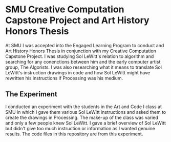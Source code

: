 # SMU Creative Computation Capstone Project and Art History Honors Thesis

At SMU I was accepted into the Engaged Learning Program to conduct and Art History Honors Thesis in conjunction with my Creative Computation Capstone Project. I was studying Sol LeWitt's relation to algorithm and searching for any conenctions between him and the early computer artist group, The Algorists. I was also researching what it means to translate Sol LeWitt's instruction drawings in code and how Sol LeWitt might have rewritten his instructions if Processing was his medium.

## The Experiment

I conducted an experiment with the students in the Art and Code I class at SMU in which I gave them various Sol LeWitt instructions and asked them to create the drawings in Processing. The make-up of the class was varied and only a few people knew Sol LeWitt. I gave a brief overview of Sol LeWitt but didn't give too much instruction or information as I wanted genuine results. The code files in this repository are from this experiment.
